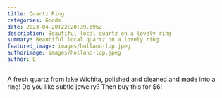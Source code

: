 ```yaml
---
title: Quartz Ring
categories: Goods
date: 2023-04-20T22:20:39.696Z
description: Beautiful local quartz on a lovely ring
summary: Beautiful local quartz on a lovely ring
featured_image: images/holland-lop.jpeg
authorimage: images/holland-lop.jpeg
author: E
---
```

A fresh quartz from lake Wichita, polished and cleaned and made into a ring! Do you like subtle jewelry? Then buy this for $6!